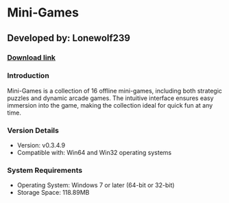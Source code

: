 # **Mini-Games**
## Developed by: **Lonewolf239**
### **[Download link](https://base-escape.ru/downloads/Setup_Mini_Games.exe)**

### Introduction
Mini-Games is a collection of 16 offline mini-games, including both strategic puzzles and dynamic arcade games. The intuitive interface ensures easy immersion into the game, making the collection ideal for quick fun at any time.

### Version Details
- Version: v0.3.4.9
- Compatible with: Win64 and Win32 operating systems

### System Requirements
- Operating System: Windows 7 or later (64-bit or 32-bit)
- Storage Space: 118.89MB